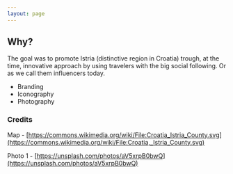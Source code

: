 ```yaml
---
layout: page
---
```


<!-- <ProjectHeader
  title="Agrivi"
  subtitle="Farm management software"
  description="As part of a design team in digital marketing agency Grey Entourage, I worked on creating a new influencer oriented marketing campaign called Share Istria for the client Istrian Tourist Board."
  accentColor="#926F52"
/> -->
<!-- 
<figure class="page-hero hero-width">
  <simg name="stjepangrgic-projects-agrivi.jpg" />
</figure> -->

<titleSection title="Agrivi" subtitle="Farm management software" accentColor="#926F52"/>
<heroSection heroImage="stjepangrgic-projects-agrivi.jpg" bgImage="stjepangrgic-projects-agrivi-bgImage.jpg"/>

## Why?
The goal was to promote Istria (distinctive region in Croatia) trough, at the time, innovative approach by using travelers with the big social following. Or as we call them influencers today.

- Branding
- Iconography
- Photography


### Credits
Map - [https://commons.wikimedia.org/wiki/File:Croatia_Istria_County.svg](https://commons.wikimedia.org/wiki/File:Croatia,_Istria_County.svg)

Photo 1 - [https://unsplash.com/photos/aV5xrpB0bwQ](https://unsplash.com/photos/aV5xrpB0bwQ)

</div>

<script>
import slink from '@/theme/components/slink.vue'
import simg from '@/theme/components/simg.vue'
import ProjectHeader from '@/theme/components/ProjectHeader.vue'
export default {
  components: {
    slink, ProjectHeader, simg
  }
}
</script>

<style lang="stylus" scoped>
  
.credits
  a 
    text-decoration: underline;

</style>
